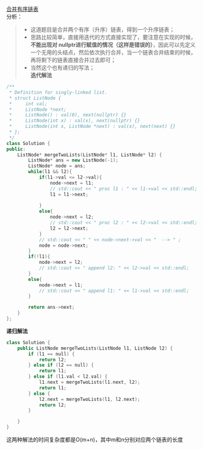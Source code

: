 [合并有序链表](https://leetcode-cn.com/problems/merge-two-sorted-lists/)   
分析：   
> * 这道题目是合并两个有序（升序）链表，得到一个升序链表；  
> * 思路比较简单，直接用迭代的方式直接实现了，要注意在实现的时候，**不能出现对 nullptr进行赋值的情况（这样是错误的）**，因此可以先定义一个无用的头结点，然后依次执行合并，当一个链表合并结束的时候，再将剩下的链表直接合并过去即可；  
> * 当然这个也有递归的写法；   
**迭代解法**   
```C++
/**
 * Definition for singly-linked list.
 * struct ListNode {
 *     int val;
 *     ListNode *next;
 *     ListNode() : val(0), next(nullptr) {}
 *     ListNode(int x) : val(x), next(nullptr) {}
 *     ListNode(int x, ListNode *next) : val(x), next(next) {}
 * };
 */
class Solution {
public:
    ListNode* mergeTwoLists(ListNode* l1, ListNode* l2) {
        ListNode* ans = new ListNode(-1);
        ListNode* node = ans;
        while(l1 && l2){
            if(l1->val <= l2->val){
                node->next = l1;
                // std::cout << " proc l1 : " << l1->val << std::endl;
                l1 = l1->next;
                
            }
            else{
                node->next = l2;
                // std::cout << " proc l2 : " << l2->val << std::endl;
                l2 = l2->next;
            }
            // std::cout << " " << node->next->val << "  --> " ;
            node = node->next;
        }
        if(!l1){
            node->next = l2;
            // std::cout << " append l2: " << l2->val << std::endl;
        }
        else{
            node->next = l1;
            // std::cout << " append l1: " << l1->val << std::endl;
        }

        return ans->next;
    }
};
```   
**递归解法**   
```C++
class Solution {
    public ListNode mergeTwoLists(ListNode l1, ListNode l2) {
        if (l1 == null) {
            return l2;
        } else if (l2 == null) {
            return l1;
        } else if (l1.val < l2.val) {
            l1.next = mergeTwoLists(l1.next, l2);
            return l1;
        } else {
            l2.next = mergeTwoLists(l1, l2.next);
            return l2;
        }

    }
}


```   
这两种解法的时间复杂度都是O(m+n)，其中m和n分别对应两个链表的长度   


